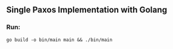 ## Single Paxos Implementation with Golang


### Run:
``` go build -o bin/main main && ./bin/main ```